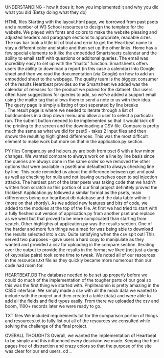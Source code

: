 UNDERSTANDING - how it does it; how you implemented it and why you did what you did (Betsy doing what they do)

HTML files
Starting with the layout.html page, we borrowed from past psets and a number of W3 School resources to design the template for the website. We played with fonts
and colors to make the website pleasing and adjusted headers and paragraph sections to appropriate, readable sizes. The nav bar took a little bit of trial and error
to get the Heartbeat name to stay a different color and static and then set up the other links. Home has a few special elements to it like the embedded Smartsheets calendar
and the ability to email staff with questions or additonal queries. The email was incredibly easy to set up with the "mailto" function. Smartsheets offers
users the ability to download a report (in this case a calendar) into Google sheet and then we read the documentation (via Google) on how to add an embedded sheet to
the webpage. The quality team is the biggest consumer of the results Heartbeat provides so the Smartsheet we added was the calendar of releases for the product
we picked for the dataset. Our users often have suggestions for queries to add, so we've added a support email using the mailto tag that allows them to send a note to us
with their idea. The query page is simply a listing of text seperated by line breaks <br>. The result page is where we needed to iterate through a list of buildnumbers
in a drop down menu and allow a user to select a particular run. The submit button needed to be implemented so that it would kick off the printing to the screen and the
downloading a CSV file. Compare is pretty much the same as what we did for pset6 - takes 2 input files and then shows the resulting highlighted differences. This was the
most difficult element to make work but more on that in the application.py section.

PY files
Compare.py and helpers.py are both from pset 6 with a few minor changes. We wanted compare to always work on a line by line basis since the queries are always done in the same
order so we removed the other options that were available in pset6 and defaulted to always checking line by line. This code reminded us about the difference between get and post
as well as checking for nulls and not leaving ourselves open to sql injection attacks. The hardest part of the later psets was taking code that we hadn't written from scratch so
this portion of our final project definitely proved the trickiest! Application.py followed a similar format as the psets, main differences being our heartbeat.db database and
the data table within it (more on that shortly). As we added new features and bits of code, we added to the modules at the top of the file. At first we had tried to start with
a fully fleshed out version of application.py from another pset and replace as we went but that proved to be more complicated than starting from scatch. Other highlights of
application.py was the results section. One of the harder and more fun things we aimed for was being able to download the results selected into a csv. Quite satisfying when
the csv spit out! This served two purposes - gave users a hard copy to manipulate as they wanted and provided a csv for uploading in the compare section.
Iterating over the output to provide the results in the format we liked (not just a dump of key:value pairs) took some time to tweak. We noted all of our resources in the
resources.txt file as they quickly became more numerous than our code had room for.

HEARTBEAT.DB
The database needed to be set up properly before we could do much of the implementation of the tougher parts of our goal so this was the first thing we started with.
Phpliteadmin is pretty amazing in the CS50 interface. We simply made a csv with all the mock data we wanted to include with the project and then created a table (data)
and were able to add all the fields and field types easily. From there we uploaded the csv and boom, 1100+ records later we were ready to go.

TXT files
We included requirements.txt for the comparison portion of things and resources.txt to fully list out all of the resources we consulted while solving the challenge of the
final project.

OVERALL THOUGHTS
Overall, we wanted the implementation of Heartbeat to be simple and this influenced every descision we made. Keeping the html pages free of distraction and crazy colors so that
the purpose of the site was clear for our end users. cd ..